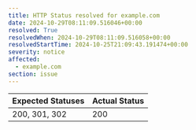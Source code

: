 ```yaml
---
title: HTTP Status resolved for example.com
date: 2024-10-29T08:11:09.516046+00:00
resolved: True
resolvedWhen: 2024-10-29T08:11:09.516058+00:00
resolvedStartTime: 2024-10-25T21:09:43.191474+00:00
severity: notice
affected:
  - example.com
section: issue
---
```


| Expected Statuses | Actual Status  |
|-------------------|----------------|
| 200, 301, 302 | 200 |
